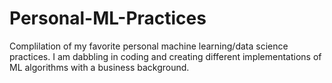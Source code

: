 # Personal-ML-Practices

Complilation of my favorite personal machine learning/data science practices. I am dabbling in coding and creating different implementations of ML algorithms with a business background.

